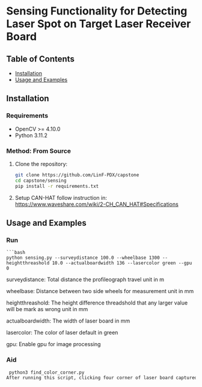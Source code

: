 # Sensing Functionality for Detecting Laser Spot on Target Laser Receiver Board

## Table of Contents
- [Installation](#installation)
- [Usage and Examples](#usage-and-examples)

## Installation

### Requirements
- OpenCV >= 4.10.0
- Python 3.11.2

### Method: From Source
1. Clone the repository:
   ```bash
   git clone https://github.com/LinF-PDX/capstone
   cd capstone/sensing
   pip install -r requirements.txt
2. Setup CAN-HAT follow instruction in:
   https://www.waveshare.com/wiki/2-CH_CAN_HAT#Specifications
## Usage and Examples
### Run
    ```bash
    python sensing.py --surveydistance 100.0 --wheelbase 1300 --heightthreashold 10.0 --actualboardwidth 136 --lasercolor green --gpu 0
   surveydistance: Total distance the profileograph travel unit in m
   
   wheelbase: Distance between two side wheels for measurement unit in mm
   
   heightthreashold: The height difference threadshold that any larger value will be mark as wrong unit in mm
   
   actualboardwidth: The width of laser board in mm
   
   lasercolor: The color of laser default in green
   
   gpu: Enable gpu for image processing
   
### Aid
   ```bash
    python3 find_color_corner.py
   After running this script, clicking four corner of laser board captured to locate the board. Value will be used in backend.py variable roi.
